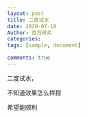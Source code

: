 ```yaml
---
layout: post
title: 二度试水
date: 2020-07-18
Author: 百万碎片
categories: 
tags: [sample, document]

comments: true
--- 
```


二度试水，

不知道效果怎么样捏

希望能顺利